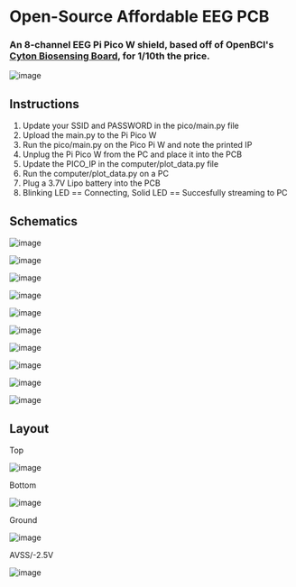 # Open-Source Affordable EEG PCB

### An 8-channel EEG Pi Pico W shield, based off of OpenBCI's [Cyton Biosensing Board](https://shop.openbci.com/products/cyton-biosensing-board-8-channel), for 1/10th the price.

![image](https://github.com/user-attachments/assets/7f82fe20-6b87-4119-bc05-a45672c2349d)

## Instructions
1. Update your SSID and PASSWORD in the pico/main.py file
2. Upload the main.py to the Pi Pico W
3. Run the pico/main.py on the Pico Pi W and note the printed IP
5. Unplug the Pi Pico W from the PC and place it into the PCB
6. Update the PICO_IP in the computer/plot_data.py file
7. Run the computer/plot_data.py on a PC
8. Plug a 3.7V Lipo battery into the PCB
9. Blinking LED == Connecting, Solid LED == Succesfully streaming to PC

## Schematics

![image](https://github.com/user-attachments/assets/e2b672db-bf7a-486a-9f5a-fc39cb14f0e8)

![image](https://github.com/user-attachments/assets/07098f14-90e2-464e-b14d-20471145e994)

![image](https://github.com/user-attachments/assets/d9d8564d-83bc-4e86-8cc9-23578211d24b)

![image](https://github.com/user-attachments/assets/fbfae927-83b5-4a3a-8079-c9279520f184)

![image](https://github.com/user-attachments/assets/7d1640ee-7fc7-4d7d-9f45-8f52d8cfaa22)

![image](https://github.com/user-attachments/assets/45b6a96c-68d1-4d47-97d6-e77dfcc51c82)

![image](https://github.com/user-attachments/assets/0251fa35-c0b8-45d9-b5da-b29179068f7d)

![image](https://github.com/user-attachments/assets/3a47b5a8-f7fc-47e9-b7a3-08461ea7b4df)

![image](https://github.com/user-attachments/assets/a65c8b84-e897-4ac7-92bd-e772d139bad6)

![image](https://github.com/user-attachments/assets/390a372e-a838-4f77-870a-e818f4891f6f)

## Layout

Top

![image](https://github.com/user-attachments/assets/80041890-a3dc-42fe-8db9-fd0bfd1d4769)

Bottom

![image](https://github.com/user-attachments/assets/e9177a21-83ea-44e6-ae28-dec9ab12bd8a)

Ground

![image](https://github.com/user-attachments/assets/2c11d5c2-dc31-4e52-be85-cb2173332824)

AVSS/-2.5V

![image](https://github.com/user-attachments/assets/47b8ce07-fdc6-4df2-93f3-ab50272ebdfa)
